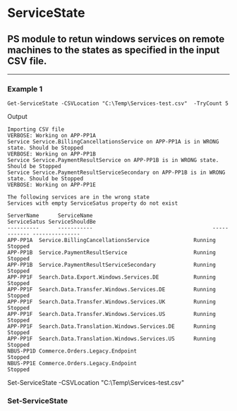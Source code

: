 # ServiceState
## PS module to retun windows services on remote machines to the states as specified in the input CSV file.
---
### Example 1
    Get-ServiceState -CSVLocation "C:\Temp\Services-test.csv"  -TryCount 5

Output

    Importing CSV file
    VERBOSE: Working on APP-PP1A
    Service Service.BillingCancellationsService on APP-PP1A is in WRONG state. Should be Stopped
    VERBOSE: Working on APP-PP1B
    Service Service.PaymentResultService on APP-PP1B is in WRONG state. Should be Stopped
    Service Service.PaymentResultServiceSecondary on APP-PP1B is in WRONG state. Should be Stopped
    VERBOSE: Working on APP-PP1E

    The following services are in the wrong state
    Services with empty ServiceSatus property do not exist

    ServerName      ServiceName                                      ServiceSatus ServiceShouldBe
    ----------      -----------                                      ------------ ---------------
    APP-PP1A  Service.BillingCancellationsService              Running Stopped
    APP-PP1B  Service.PaymentResultService                     Running Stopped
    APP-PP1B  Service.PaymentResultServiceSecondary            Running Stopped
    APP-PP1F  Search.Data.Export.Windows.Services.DE           Running Stopped
    APP-PP1F  Search.Data.Transfer.Windows.Services.DE         Running Stopped
    APP-PP1F  Search.Data.Transfer.Windows.Services.UK         Running Stopped
    APP-PP1F  Search.Data.Transfer.Windows.Services.US         Running Stopped
    APP-PP1F  Search.Data.Translation.Windows.Services.DE      Running Stopped
    APP-PP1F  Search.Data.Translation.Windows.Services.US      Running Stopped
    NBUS-PP1D Commerce.Orders.Legacy.Endpoint                          Stopped
    NBUS-PP1E Commerce.Orders.Legacy.Endpoint                          Stopped

Set-ServiceState -CSVLocation "C:\Temp\Services-test.csv"
### Set-ServiceState

